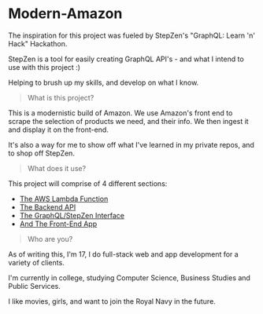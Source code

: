 # Modern-Amazon

The inspiration for this project was fueled by StepZen's "GraphQL: Learn 'n' Hack" Hackathon.

StepZen is a tool for easily creating GraphQL API's - and what I intend to use with this project :)

Helping to brush up my skills, and develop on what I know.

> What is this project?

This is a modernistic build of Amazon. We use Amazon's front end to scrape the selection of products we need, and their info. We then ingest it and display it on the front-end.

It's also a way for me to show off what I've learned in my private repos, and to shop off StepZen.

> What does it use?

This project will comprise of 4 different sections:

- [The AWS Lambda Function](/aws/)
- [The Backend API](/api/)
- [The GraphQL/StepZen Interface](/graphql/)
- [And The Front-End App](/app/)

> Who are you?

As of writing this, I'm 17, I do full-stack web and app development for a variety of clients.

I'm currently in college, studying Computer Science, Business Studies and Public Services.

I like movies, girls, and want to join the Royal Navy in the future.
